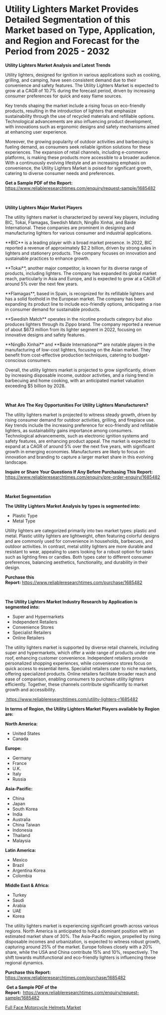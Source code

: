 <p><h1>Utility Lighters Market Provides Detailed Segmentation of this Market based on Type, Application, and Region and Forecast for the Period from 2025 - 2032</h1></p><p><strong>Utility Lighters Market Analysis and Latest Trends</strong></p>
<p><p>Utility lighters, designed for ignition in various applications such as cooking, grilling, and camping, have seen consistent demand due to their convenience and safety features. The Utility Lighters Market is expected to grow at a CAGR of 10.7% during the forecast period, driven by increasing consumer preferences for quick and easy flame sources. </p><p>Key trends shaping the market include a rising focus on eco-friendly products, resulting in the introduction of lighters that emphasize sustainability through the use of recycled materials and refillable options. Technological advancements are also influencing product development, with innovations such as ergonomic designs and safety mechanisms aimed at enhancing user experience. </p><p>Moreover, the growing popularity of outdoor activities and barbecuing is fueling demand, as consumers seek reliable ignition solutions for these experiences. The expansion of retail channels, including e-commerce platforms, is making these products more accessible to a broader audience. With a continuously evolving lifestyle and an increasing emphasis on convenience, the Utility Lighters Market is poised for significant growth, catering to diverse consumer needs and preferences.</p></p>
<p><strong>Get a Sample PDF of the Report:&nbsp;</strong> <a href="https://www.reliableresearchtimes.com/enquiry/request-sample/1685482?utm_campaign=2934&utm_medium=2&utm_source=Github&utm_content=ia&utm_term=05042025&utm_id=utility-lighters">https://www.reliableresearchtimes.com/enquiry/request-sample/1685482</a></p>
<p>&nbsp;</p>
<p><strong>Utility Lighters Major Market Players</strong></p>
<p><p>The utility lighters market is characterized by several key players, including BIC, Tokai, Flamagas, Swedish Match, NingBo Xinhai, and Baide International. These companies are prominent in designing and manufacturing lighters for various consumer and industrial applications.</p><p>**BIC** is a leading player with a broad market presence. In 2022, BIC reported a revenue of approximately $2.2 billion, driven by strong sales in lighters and stationery products. The company focuses on innovation and sustainable practices to enhance growth. </p><p>**Tokai**, another major competitor, is known for its diverse range of products, including lighters. The company has expanded its global market reach, particularly in Asia and Europe, and is expected to grow at a CAGR of around 5% over the next few years. </p><p>**Flamagas**, based in Spain, is recognized for its refillable lighters and has a solid foothold in the European market. The company has been expanding its product line to include eco-friendly options, anticipating a rise in consumer demand for sustainable products.</p><p>**Swedish Match** operates in the nicotine products category but also produces lighters through its Zippo brand. The company reported a revenue of about $673 million from its lighter segment in 2022, focusing on innovative designs and safety features.</p><p>**NingBo Xinhai** and **Baide International** are notable players in the manufacturing of low-cost lighters, focusing on the Asian market. They benefit from cost-effective production techniques, catering to budget-conscious consumers. </p><p>Overall, the utility lighters market is projected to grow significantly, driven by increasing disposable income, outdoor activities, and a rising trend in barbecuing and home cooking, with an anticipated market valuation exceeding $5 billion by 2028.</p></p>
<p>&nbsp;</p>
<p><strong>What Are The Key Opportunities For Utility Lighters Manufacturers?</strong></p>
<p><p>The utility lighters market is projected to witness steady growth, driven by rising consumer demand for outdoor activities, grilling, and fireplace use. Key trends include the increasing preference for eco-friendly and refillable lighters, as sustainability gains importance among consumers. Technological advancements, such as electronic ignition systems and safety features, are enhancing product appeal. The market is expected to expand at a CAGR of around 5% over the next five years, with significant growth in emerging economies. Manufacturers are likely to focus on innovation and branding to capture a larger market share in this evolving landscape.</p></p>
<p><strong>Inquire or Share Your Questions If Any Before Purchasing This Report:</strong> <a href="https://www.reliableresearchtimes.com/enquiry/pre-order-enquiry/1685482?utm_campaign=2934&utm_medium=2&utm_source=Github&utm_content=ia&utm_term=05042025&utm_id=utility-lighters">https://www.reliableresearchtimes.com/enquiry/pre-order-enquiry/1685482</a></p>
<p>&nbsp;</p>
<p><strong>Market Segmentation</strong></p>
<p><strong>The Utility Lighters Market Analysis by types is segmented into:</strong></p>
<p><ul><li>Plastic Type</li><li>Metal Type</li></ul></p>
<p><p>Utility lighters are categorized primarily into two market types: plastic and metal. Plastic utility lighters are lightweight, often featuring colorful designs and are commonly used for convenience in households, barbecues, and outdoor activities. In contrast, metal utility lighters are more durable and resistant to wear, appealing to users looking for a robust option for tasks such as lighting fires or candles. Both types cater to different consumer preferences, balancing aesthetics, functionality, and durability in their design.</p></p>
<p><strong>Purchase this Report:&nbsp;</strong><a href="https://www.reliableresearchtimes.com/purchase/1685482?utm_campaign=2934&utm_medium=2&utm_source=Github&utm_content=ia&utm_term=05042025&utm_id=utility-lighters">https://www.reliableresearchtimes.com/purchase/1685482</a></p>
<p>&nbsp;</p>
<p><strong>The Utility Lighters Market Industry Research by Application is segmented into:</strong></p>
<p><ul><li>Super and Hypermarkets</li><li>Independent Retailers</li><li>Convenience Stores</li><li>Specialist Retailers</li><li>Online Retailers</li></ul></p>
<p><p>The utility lighters market is supported by diverse retail channels, including super and hypermarkets, which offer a wide range of products under one roof, enhancing customer convenience. Independent retailers provide personalized shopping experiences, while convenience stores focus on quick access to essential items. Specialist retailers cater to niche markets, offering specialized products. Online retailers facilitate broader reach and ease of comparison, enabling consumers to purchase utility lighters efficiently. Together, these channels contribute significantly to market growth and accessibility.</p></p>
<p><a href="https://www.reliableresearchtimes.com/utility-lighters-r1685482?utm_campaign=2934&utm_medium=2&utm_source=Github&utm_content=ia&utm_term=05042025&utm_id=utility-lighters">&nbsp;https://www.reliableresearchtimes.com/utility-lighters-r1685482</a></p>
<p><strong>In terms of Region, the Utility Lighters Market Players available by Region are:</strong></p>
<p>
    <p> <strong> North America: </strong>
        <ul>
            <li>United States</li>
            <li>Canada</li>
        </ul>
        </p> 
    <p> <strong> Europe: </strong>
        <ul>
            <li>Germany</li>
            <li>France</li>
            <li>U.K.</li>
            <li>Italy</li>
            <li>Russia</li>
        </ul>
        </p> 
    <p> <strong> Asia-Pacific: </strong>
        <ul>
            <li>China</li>
            <li>Japan</li>
            <li>South Korea</li>
            <li>India</li>
            <li>Australia</li>
            <li>China Taiwan</li>
            <li>Indonesia</li>
            <li>Thailand</li>
            <li>Malaysia</li>
        </ul>
        </p> 
    <p> <strong> Latin America: </strong>
        <ul>
            <li>Mexico</li>
            <li>Brazil</li>
            <li>Argentina Korea</li>
            <li>Colombia</li>
        </ul>
        </p> 
    <p> <strong> Middle East & Africa: </strong>
        <ul>
            <li>Turkey</li>
            <li>Saudi</li>
            <li>Arabia</li>
            <li>UAE</li>
            <li>Korea</li>
        </ul>
    </p>
    </p>
<p><p>The utility lighters market is experiencing significant growth across various regions. North America is anticipated to hold a dominant position with an estimated market share of 30%. The Asia-Pacific region, propelled by rising disposable incomes and urbanization, is expected to witness robust growth, capturing around 25% of the market. Europe follows closely with a 20% share, while the USA and China contribute 15% and 10%, respectively. The shift towards multifunctional and eco-friendly lighters is influencing these regional dynamics.</p></p>
<p><strong>Purchase this Report: </strong><a href="https://www.reliableresearchtimes.com/purchase/1685482?utm_campaign=2934&utm_medium=2&utm_source=Github&utm_content=ia&utm_term=05042025&utm_id=utility-lighters">https://www.reliableresearchtimes.com/purchase/1685482</a></p>
<p>&nbsp;<strong>Get a Sample PDF of the Report:&nbsp;&nbsp;</strong><a href="https://www.reliableresearchtimes.com/enquiry/request-sample/1685482?utm_campaign=2934&utm_medium=2&utm_source=Github&utm_content=ia&utm_term=05042025&utm_id=utility-lighters">https://www.reliableresearchtimes.com/enquiry/request-sample/1685482</a></p>
<p><strong></strong></p>
<p><p><a href="https://github.com/briandahm87/Market-Research-Report-List-1/blob/main/full-face-motorcycle-helmets-market.md?utm_campaign=2934&utm_medium=2&utm_source=Github&utm_content=ia&utm_term=05042025&utm_id=utility-lighters">Full Face Motorcycle Helmets Market</a></p></p>